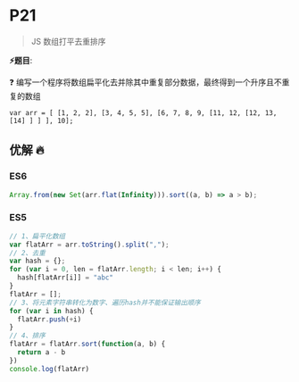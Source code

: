 # P21

> JS 数组打平去重排序

**⚡题目**:

❓ 编写一个程序将数组扁平化去并除其中重复部分数据，最终得到一个升序且不重复的数组

`var arr = [ [1, 2, 2], [3, 4, 5, 5], [6, 7, 8, 9, [11, 12, [12, 13, [14] ] ] ], 10];`

## 优解 🔥

### ES6

```js
Array.from(new Set(arr.flat(Infinity))).sort((a, b) => a > b);
```

### ES5

```js
// 1、扁平化数组
var flatArr = arr.toString().split(",");
// 2、去重
var hash = {};
for (var i = 0, len = flatArr.length; i < len; i++) {
  hash[flatArr[i]] = "abc"
}
flatArr = [];
// 3、将元素字符串转化为数字、遍历hash并不能保证输出顺序
for (var i in hash) {
  flatArr.push(+i)
}
// 4、排序
flatArr = flatArr.sort(function(a, b) {
  return a - b
})
console.log(flatArr)
```
